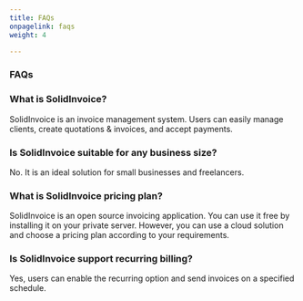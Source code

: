 ```yaml
---
title: FAQs
onpagelink: faqs
weight: 4

---
```


### FAQs

### What is SolidInvoice?
SolidInvoice is an invoice management system. Users can easily manage clients, create quotations & invoices, and accept payments.
### Is SolidInvoice suitable for any business size?
No. It is an ideal solution for small businesses and freelancers. 
### What is SolidInvoice pricing plan?
SolidInvoice is an open source invoicing application. You can use it free by installing it on your private server. However, you can use a cloud solution and choose a pricing plan according to your requirements.
### Is SolidInvoice support recurring billing?
Yes, users can enable the recurring option and send invoices on a specified schedule.
